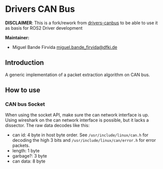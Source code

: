 # Drivers CAN Bus

**DISCLAIMER**:
This is a fork/rework from [drivers-canbus](https://github.com/rock-drivers/drivers-canbus) to be able to use it as basis for ROS2 Driver development

**Maintainer:**
  - Miguel Bande Firvida <miguel.bande_firvida@dfki.de>
<!--- protected region package header ends -->


## Introduction

A generic implementation of a packet extraction algorithm on CAN bus.

## How to use

### CAN bus Socket

<!-- Note from the authors -->
When using the socket API, make sure the can network interface is up.
Using wireshark on the can network interface is possible, but it lacks a dissector. The raw data decodes like this:
- can id: 4 byte in host byte order. See `/usr/include/linux/can.h` for decoding the high 3 bits and `/usr/include/linux/can/error.h` for error packets.
- length: 1 byte
- garbage?: 3 byte
- can data: 8 byte
